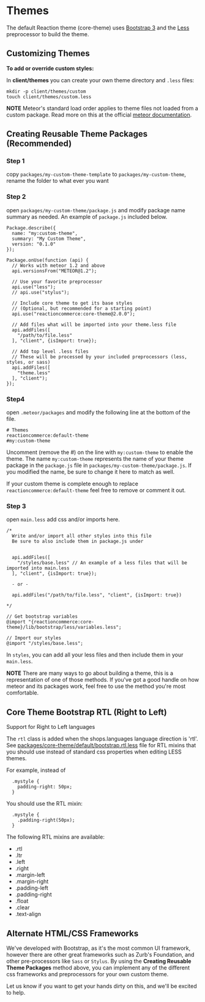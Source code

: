 # Themes
The default Reaction theme (core-theme) uses [Bootstrap 3](https://getbootstrap.com/css/#less) and the [Less](https://lesscss.org) preprocessor to build the theme.

## Customizing Themes
**To add or override custom styles:**

In **client/themes** you can create your own theme directory and `.less` files:

```
mkdir -p client/themes/custom
touch client/themes/custom.less
```

**NOTE**
Meteor's standard load order applies to theme files not loaded from a custom package. Read more on this at the official [meteor documentation](http://docs.meteor.com/#/full/structuringyourapp).

## Creating Reusable Theme Packages (Recommended)

### Step 1
copy `packages/my-custom-theme-template` to `packages/my-custom-theme`, rename the folder to what ever you want

### Step 2
open `packages/my-custom-theme/package.js` and modify package name summary as needed. An example of `package.js` included below.

```
Package.describe({
  name: "my:custom-theme",
  summary: "My Custom Theme",
  version: "0.1.0"
});

Package.onUse(function (api) {
  // Works with meteor 1.2 and above
  api.versionsFrom("METEOR@1.2");

  // Use your favorite preprocessor
  api.use("less");
  // api.use("stylus");

  // Include core theme to get its base styles
  // (Optional, but recommended for a starting point)
  api.use("reactioncommerce:core-theme@2.0.0");

  // Add files what will be imported into your theme.less file
  api.addFiles([
    "/path/to/file.less"
  ], "client", {isImport: true});

  // Add top level .less files
  // These will be processed by your included preprocessors (less, styles, or sass)
  api.addFiles([
    "theme.less"
  ], "client");
});
```

### Step4

open `.meteor/packages` and modify the following line at the bottom of the file.

```
# Themes
reactioncommerce:default-theme
#my:custom-theme
```

Uncomment (remove the #) on the line with `my:custom-theme` to enable the theme. The name `my:custom-theme` represents the name of your theme package in the `package.js` file in `packages/my-custom-theme/package.js`. If you modified the name, be sure to change it here to match as well.

If your custom theme is complete enough to replace `reactioncommerce:default-theme` feel free to remove or comment it out.

### Step 3
open `main.less` add css and/or imports here.

```
/*
  Write and/or import all other styles into this file
  Be sure to also include them in package.js under


  api.addFiles([
    "/styles/base.less" // An example of a less files that will be imported into main.less
  ], "client", {isImport: true});

  - or -

  api.addFiles("/path/to/file.less", "client", {isImport: true})

*/

// Get bootstrap variables
@import "{reactioncommerce:core-theme}/lib/bootstrap/less/variables.less";

// Import our styles
@import "/styles/base.less";

```

In `styles`, you can add all your less files and then include them in your `main.less`.


**NOTE**
There are many ways to go about building a theme, this is a representation of one of those methods. If you've got a good handle on how meteor and its packages work, feel free to use the method you're most comfortable.


## Core Theme Bootstrap RTL (Right to Left)
Support for Right to Left languages

The `rtl` class is added when the shops.languages language direction is 'rtl'. See [packages/core-theme/default/bootstrap.rtl.less](https://github.com/reactioncommerce/reaction/blob/development/packages/reaction-core-theme/default/bootstrap.rtl.less) file for RTL mixins that you should use instead of standard css properties when editing LESS themes.

For example, instead of

```
  .mystyle {
    padding-right: 50px;
  }
```

You should use the RTL mixin:

```
  .mystyle {
    .padding-right(50px);
  }
```

The following RTL mixins are available:
- .rtl
- .ltr
- .left
- .right
- .margin-left
- .margin-right
- .padding-left
- .padding-right
- .float
- .clear
- .text-align

## Alternate HTML/CSS Frameworks
We've developed with Bootstrap, as it's the most common UI framework, however there are other great frameworks such as Zurb's Foundation, and other pre-processors like `Sass` or `Stylus`. By using the **Creating Reusable Theme Packages** method above, you can implement any of the different css frameworks and preprocessors for your own custom theme.

Let us know if you want to get your hands dirty on this, and we'll be excited to help.
